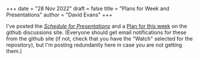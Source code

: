 +++
date = "28 Nov 2022"
draft = false
title = "Plans for Week and Presentations"
author = "David Evans"
+++

I've posted the [_Schedule for Presentations_](https://github.com/computingbiology/fall2022/discussions/51) and a [Plan for this week](https://github.com/computingbiology/fall2022/discussions/52) on the github
discussions site. (Everyone should get email notifications for these
from the github site (if not, check that you have the "Watch" selected
for the repository), but I'm posting redundantly here in case you are
not getting them.)

